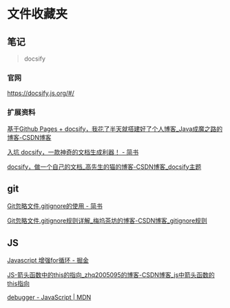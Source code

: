 # 文件收藏夹

## 笔记

> docsify

<!-- tabs:start -->

### **官网**

https://docsify.js.org/#/

### **扩展资料**

[基于Github Pages + docsify，我花了半天就搭建好了个人博客\_Java成魔之路的博客-CSDN博客](https://blog.csdn.net/m0_37965018/article/details/103841362)

[入坑 docsify，一款神奇的文档生成利器！ - 简书](https://www.jianshu.com/p/526127c29a92)

[docsify，做一个自己的文档\_高先生的猫的博客-CSDN博客\_docsify主题](https://blog.csdn.net/z591102/article/details/108326239)

<!-- tabs:end -->

## git

[Git忽略文件.gitignore的使用 - 简书](https://www.jianshu.com/p/a09a9b40ad20)

[Git忽略文件.gitignore规则详解\_梅坞茶坊的博客-CSDN博客\_gitignore规则](https://blog.csdn.net/qq_32421489/article/details/121910707)

## JS

[Javascript 增强for循环 - 掘金](https://juejin.cn/post/6888585177258262542)

[JS-箭头函数中的this的指向\_zhq2005095的博客-CSDN博客\_js中箭头函数的this指向](https://blog.csdn.net/zhq2005095/article/details/70666833)

[debugger - JavaScript | MDN](https://developer.mozilla.org/zh-CN/docs/Web/JavaScript/Reference/Statements/debugger)
